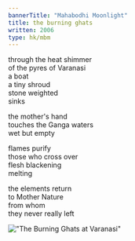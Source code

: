 ```yaml
---
bannerTitle: "Mahabodhi Moonlight" 
title: the burning ghats
written: 2006
type: hk/mbm
---
```


through the heat shimmer  
of the pyres of Varanasi  
a boat  
a tiny shroud  
stone weighted  
sinks
 
the mother's hand  
touches the Ganga waters  
wet but empty  
 
flames purify  
those who cross over  
flesh blackening  
melting
 
the elements return  
to Mother Nature  
from whom  
they never really left

!["The Burning Ghats at Varanasi"](/images/pilg1/ghats.jpg "The Burning Ghats at Varanasi")
